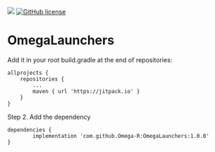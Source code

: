 [![](https://jitpack.io/v/Omega-R/OmegaBase.svg)](https://jitpack.io/#Omega-R/OmegaLaunchers)
[![GitHub license](https://img.shields.io/github/license/mashape/apistatus.svg)](https://opensource.org/licenses/MIT)
# OmegaLaunchers


Add it in your root build.gradle at the end of repositories:

	allprojects {
		repositories {
			...
			maven { url 'https://jitpack.io' }
		}
	}
Step 2. Add the dependency

	dependencies {
	        implementation 'com.github.Omega-R:OmegaLaunchers:1.0.0'
	}
